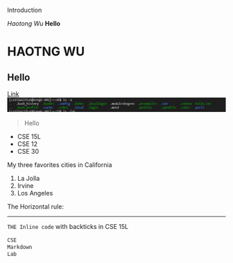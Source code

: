 Introduction

*Haotong Wu*
**Hello**	
# HAOTNG WU
## Hello
[Link](https://ucsd-cse15l-w23.github.io/week/week1/)	
![Image](Capture3.PNG)	
> Hello

* CSE 15L
* CSE 12
* CSE 30

 My three favorites cities in California
1. La Jolla
2. Irvine 
3. Los Angeles

The Horizontal rule:

---

`THE Inline code` with backticks in CSE 15L

```
CSE
Markdown
Lab 
```
